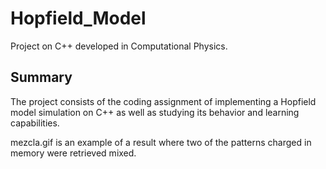 # Hopfield_Model
Project on C++ developed in Computational Physics.

## Summary

The project consists of the coding assignment of implementing a Hopfield model simulation on C++ as well as studying its behavior and learning capabilities.

mezcla.gif is an example of a result where two of the patterns charged in memory were retrieved mixed. 
